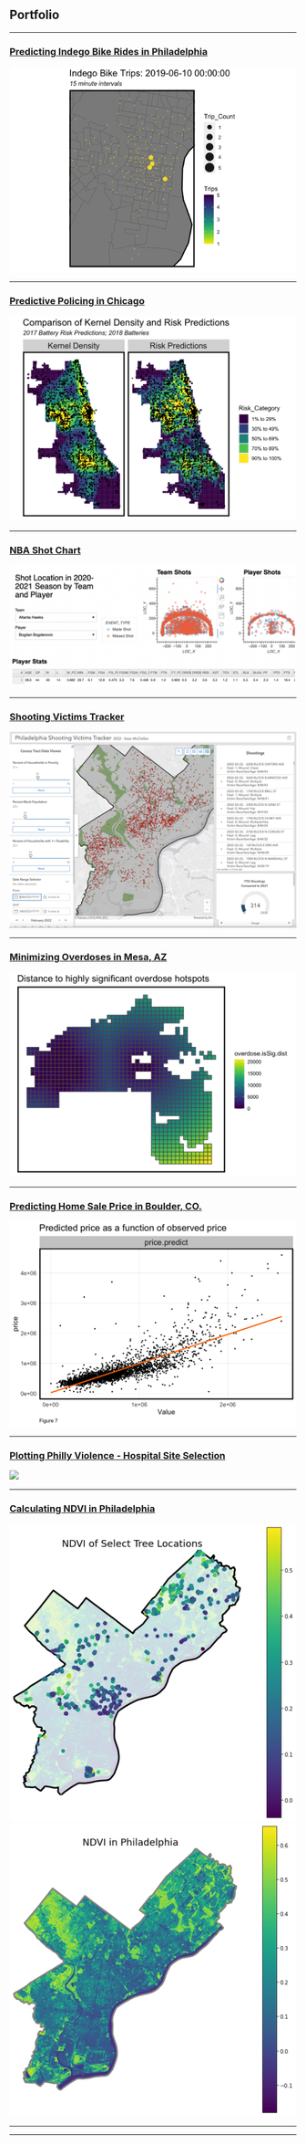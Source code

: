 ## Portfolio

---



### [Predicting Indego Bike Rides in Philadelphia](https://htmlpreview.github.io/?https://github.com/seanm4/Indego/blob/main/IndegoPred.html)
<img src="images/indego.gif"/>

---
### [Predictive Policing in Chicago](https://htmlpreview.github.io/?https://github.com/seanm4/PredictivePolicing-Chicago/blob/main/ChicagoPolicing.html)
<img src="images/chicago.png"/>

---

### [NBA Shot Chart](https://github.com/seanm4/NBA_ShotVisualizer)
<img src="images/nba.png"/>

---

### [Shooting Victims Tracker](https://www.arcgis.com/apps/dashboards/d96e4be773724c42b6617f7915cb0cd6)
<img src="images/tracker.png"/>

---

### [Minimizing Overdoses in Mesa, AZ](https://htmlpreview.github.io/?https://github.com/seanm4/508-Final/blob/main/FinalMarkdown.html)
<img src="images/overdose.png"/>

---

### [Predicting Home Sale Price in Boulder, CO.](https://htmlpreview.github.io/?https://github.com/seanm4/BoulderHousePrices/blob/main/BoulderHousing.html)
<img src="images/boulderprice.png"/>

---

### [Plotting Philly Violence - Hospital Site Selection](https://storymaps.arcgis.com/stories/955a4cf579544ac495d2b4c8ccf45d1d)
<img src="images/shootings.png"/>

---

### [Calculating NDVI in Philadelphia](https://htmlpreview.github.io/?https://github.com/seanm4/NDVI/blob/main/NDVI.html)
<img src="images/trees.png"/><img src="images/ndviPhl.png"/>


---
---
